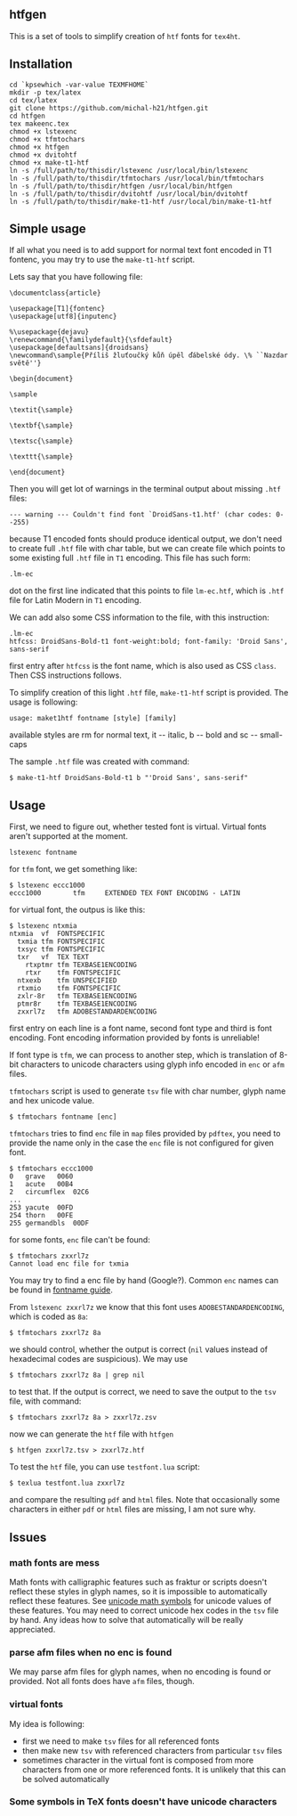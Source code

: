 htfgen 
------

This is a set of tools to simplify creation of `htf` fonts for `tex4ht`.

## Installation

    cd `kpsewhich -var-value TEXMFHOME`
    mkdir -p tex/latex
    cd tex/latex
    git clone https://github.com/michal-h21/htfgen.git
    cd htfgen
    tex makeenc.tex
    chmod +x lstexenc
    chmod +x tfmtochars
    chmod +x htfgen
    chmod +x dvitohtf
    chmod +x make-t1-htf 
    ln -s /full/path/to/thisdir/lstexenc /usr/local/bin/lstexenc
    ln -s /full/path/to/thisdir/tfmtochars /usr/local/bin/tfmtochars
    ln -s /full/path/to/thisdir/htfgen /usr/local/bin/htfgen
    ln -s /full/path/to/thisdir/dvitohtf /usr/local/bin/dvitohtf
    ln -s /full/path/to/thisdir/make-t1-htf /usr/local/bin/make-t1-htf

## Simple usage

If all what you need is to add support for normal text font encoded in T1
fontenc, you may try to use the `make-t1-htf` script. 

Lets say that you have following file:


    \documentclass{article}
    
    \usepackage[T1]{fontenc}
    \usepackage[utf8]{inputenc}
    
    %\usepackage{dejavu}
    \renewcommand{\familydefault}{\sfdefault}
    \usepackage[defaultsans]{droidsans}
    \newcommand\sample{Příliš žluťoučký kůň úpěl ďábelské ódy. \% ``Nazdar světě''}
    
    \begin{document}
    
    \sample
    
    \textit{\sample}
    
    \textbf{\sample}
    
    \textsc{\sample}
    
    \texttt{\sample}
    
    \end{document}

Then you will get lot of warnings in the terminal output about missing `.htf`
files:

    --- warning --- Couldn't find font `DroidSans-t1.htf' (char codes: 0--255)

because T1 encoded fonts should produce identical output, we don't need to
create full `.htf` file with char table, but we can create file which points to
some existing full `.htf` file in `T1` encoding. This file has such form:

    .lm-ec

dot on the first line indicated that this points to file `lm-ec.htf`, which is
`.htf` file for Latin Modern in `T1` encoding. 

We can add also some CSS information to the file, with this instruction:

    .lm-ec
    htfcss: DroidSans-Bold-t1 font-weight:bold; font-family: 'Droid Sans', sans-serif

first entry after `htfcss` is the font name, which is also used as CSS `class`.
Then CSS instructions follows. 

To simplify creation of this light `.htf` file, `make-t1-htf` script is
provided. The usage is following:

    usage: maket1htf fontname [style] [family]

available styles are rm for normal text, it -- italic, b -- bold and sc --
small-caps

The sample `.htf` file was created with command: 

    $ make-t1-htf DroidSans-Bold-t1 b "'Droid Sans', sans-serif"

## Usage

First, we need to figure out, whether tested font is virtual. Virtual fonts aren't supported at the moment. 

    lstexenc fontname

for `tfm` font, we get something like:

    $ lstexenc eccc1000
    eccc1000        tfm     EXTENDED TEX FONT ENCODING - LATIN

for virtual font, the outpus is like this:

    $ lstexenc ntxmia 
    ntxmia	vf	FONTSPECIFIC
      txmia	tfm	FONTSPECIFIC
      txsyc	tfm	FONTSPECIFIC
      txr	vf	TEX TEXT
        rtxptmr	tfm	TEXBASE1ENCODING
        rtxr	tfm	FONTSPECIFIC
      ntxexb	tfm	UNSPECIFIED
      rtxmio	tfm	FONTSPECIFIC
      zxlr-8r	tfm	TEXBASE1ENCODING
      ptmr8r	tfm	TEXBASE1ENCODING
      zxxrl7z	tfm	ADOBESTANDARDENCODING
    
first entry on each line is a font name, second font type and third is font 
encoding. Font encoding information provided by fonts is unreliable!

If font type is `tfm`, we can process to another step, which is translation of
8-bit characters to unicode characters using glyph info encoded in `enc` or 
`afm` files.

`tfmtochars` script is used to generate `tsv` file with char number, glyph name
and hex unicode value.

    $ tfmtochars fontname [enc]

`tfmtochars` tries to find `enc` file in `map` files provided by `pdftex`, you
need to provide the name only in the case the `enc` file is not configured for
given font.

    $ tfmtochars eccc1000
    0	grave	0060
    1	acute	00B4
    2	circumflex	02C6
    ...
    253	yacute	00FD
    254	thorn	00FE
    255	germandbls	00DF

for some fonts, `enc` file can't be found:

    $ tfmtochars zxxrl7z
    Cannot load enc file for txmia

You may try to find a enc file by hand (Google?). Common `enc` names can be 
found in [fontname guide](http://ftp.math.utah.edu/pub/tex/historic/fonts/fontname/fontname-2.2/fontname_5.html#SEC22). 

From `lstexenc zxxrl7z` we know that this font uses `ADOBESTANDARDENCODING`, which is coded as `8a`:

    $ tfmtochars zxxrl7z 8a 

we should control, whether the output is correct (`nil` values instead 
of hexadecimal codes are suspicious). We may use 

    $ tfmtochars zxxrl7z 8a | grep nil

to test that. If the output is correct, we need to save the output to the 
`tsv` file, with command:


    $ tfmtochars zxxrl7z 8a > zxxrl7z.zsv

now we can generate the `htf` file with `htfgen`

    $ htfgen zxxrl7z.tsv > zxxrl7z.htf

To test the `htf` file, you can use `testfont.lua` script:

    $ texlua testfont.lua zxxrl7z

and compare the resulting `pdf` and `html` files. Note that occasionally some
characters in either `pdf` or `html` files are missing, I am not sure why.


## Issues

### math fonts are mess

Math fonts with calligraphic features such as fraktur or scripts doesn't 
reflect these styles in glyph names, so it is impossible to automatically 
reflect these features. See [unicode math symbols](http://milde.users.sourceforge.net/LUCR/Math/unimathsymbols.xhtml)
for unicode values of these features. You may need to correct unicode hex codes
in the `tsv` file by hand. Any ideas how to solve that automatically will be
really appreciated.

### parse afm files when no enc is found

We may parse afm files for glyph names, when no encoding is found or provided.
Not all fonts does have `afm` files, though.

### virtual fonts

My idea is following: 

- first we need to make `tsv` files for all referenced fonts
- then make new `tsv` with referenced characters from particular `tsv` files
- sometimes character in the virtual font is composed from more characters from
one or more referenced fonts. It is unlikely that this can be solved 
automatically

### Some symbols in TeX fonts doesn't have unicode characters


